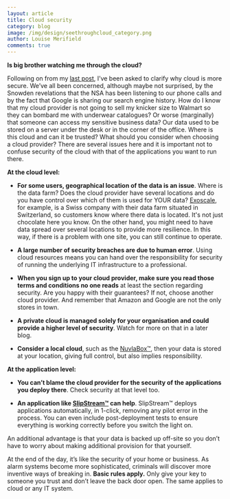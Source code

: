 ```yaml
---
layout: article
title: Cloud security
category: blog
image: /img/design/seethroughcloud_category.png
author: Louise Merifield
comments: true
---
```


**Is big brother watching me through the cloud?**

Following on from my [last post](/blog/2014/01/20/blog-see-through-cloud-intro.html), I’ve been asked to clarify why cloud is more secure.  We’ve all been concerned, although maybe not surprised, by the Snowden revelations that the NSA has been listening to our phone calls and by the fact that Google is sharing our search engine history. How do I know that my cloud provider is not going to sell my knicker size to Walmart so they can bombard me with underwear catalogues?  Or worse (marginally) that someone can access my sensitive business data? Our data used to be stored on a server under the desk or in the corner of the office. Where is this cloud and can it be trusted? What should you consider when choosing a cloud provider? There are several issues here and it is important not to confuse security of the cloud with that of the applications you want to run there.

**At the cloud level:**

* **For some users, geographical location of the data is an issue**. Where is the data farm? Does the cloud provider have several locations and do you have control over which of them is used for YOUR data? [Exoscale](http://exoscale.com), for example, is a Swiss company with their data farm situated in Switzerland, so customers know where there data is located. It's not just chocolate here you know. On the other hand, you might need to have data spread over several locations to provide more resilience. In this way, if there is a problem with one site, you can still continue to operate. 
* **A large number of security breaches are due to human error**. Using cloud resources means you can hand over the responsibility for security of running the underlying IT infrastructure to a professional.
* **When you sign up to your cloud provider, make sure you read those terms and conditions no one reads** at least the section regarding security.  Are you happy with their guarantees?  If not, choose another cloud provider.  And remember that Amazon and Google are not the only stores in town.
* **A private cloud is managed solely for your organisation and could provide a higher level of security**. Watch for more on that in a later blog.

* **Consider a local cloud**, such as the [NuvlaBox™](/products/nuvlabox.html), then your data is stored at your location, giving full control, but also implies responsibility.

**At the application level:**

* **You can’t blame the cloud provider for the security of the applications you deploy there**. Check security at that level too. 

* **An application like [SlipStream™](/products/slipstream.html) can help**. SlipStream™ deploys applications automatically, in 1-click, removing any pilot error in the process.  You can even include post-deployment tests to ensure everything is working correctly before you switch the light on.

An additional advantage is that your data is backed up off-site so you don’t have to worry about making additional provision for that yourself.

At the end of the day, it’s like the security of your home or business. As alarm systems become more sophisticated, criminals will discover more inventive ways of breaking in.  **Basic rules apply.** Only give your key to someone you trust and don’t leave the back door open. The same applies to cloud or any IT system.
